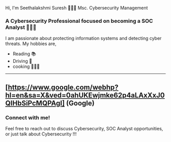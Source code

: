 Hi, I'm Seethalakshmi Suresh 🙋🏻‍♀️ Msc. Cybersecurity Management <br/> 

 
### A Cybersecurity Professional focused on becoming a SOC Analyst  👩🏻‍💻
I am passionate about protecting information systems and detecting cyber threats.  My hobbies are, 
- Reading 📚
- Driving 🚗
- cooking 👩🏻‍🍳
  

---
[https://www.google.com/webhp?hl=en&sa=X&ved=0ahUKEwjmke62p4aLAxXxJ0QIHbSiPcMQPAgI] (Google)
---

### Connect with me!  
Feel free to reach out to discuss Cybersecurity, SOC Analyst opportunities, or just talk about Cybersecurity !!!  


